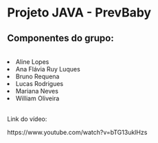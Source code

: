 # Projeto JAVA - PrevBaby
<h2>Componentes do grupo:</h2>
<br>
<li>Aline Lopes</li>
<li>Ana Flávia Ruy Luques</li>
<li>Bruno Requena</li>
<li>Lucas Rodrigues</li>
<li>Mariana Neves</li>
<li>William Oliveira</li>
<br>
<p>Link do vídeo: </p>https://www.youtube.com/watch?v=bTG13uklHzs

